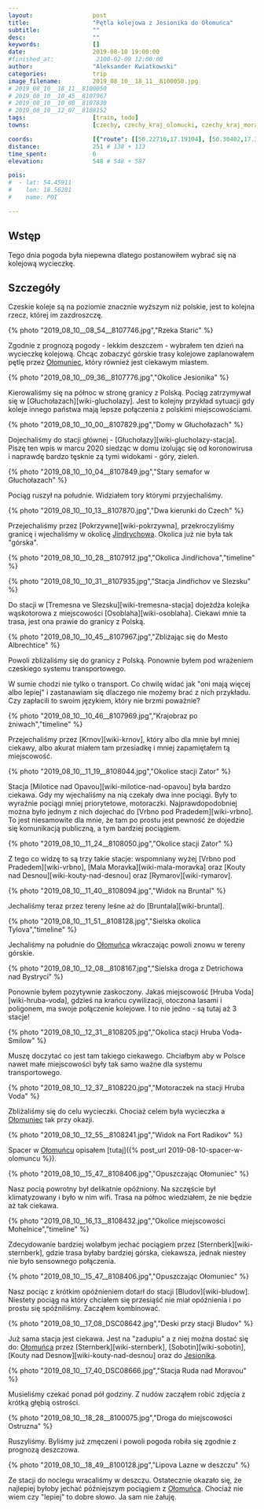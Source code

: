 ```yaml
---
layout:                 post
title:                  "Pętla kolejowa z Jesionika do Ołomuńca"
subtitle:               ""
desc:                   ""
keywords:               []
date:                   2019-08-10 19:00:00
#finished_at:            2100-02-09 12:00:00
author:                 "Aleksander Kwiatkowski"
categories:             trip
image_filename:         2019_08_10__18_11__8100050.jpg
# 2019_08_10__18_11__8100050
# 2019_08_10__10_45__8107967
# 2019_08_10__10_00__8107830
# 2019_08_10__12_07__8108152
tags:                   [train, todo]
towns:                  [czechy, czechy_kraj_olomucki, czechy_kraj_morawsko_slaski]

coords:                 [{"route": [[50.22710,17.19104], [50.30402,17.32237], [50.31871,17.39343], [50.24587,17.54587], [50.08962,17.68285], [49.98201,17.46793], [49.81283,17.39515], [49.73734,17.44219], [49.66961,17.43807], [49.59356,17.35567], [49.59801,17.27602], [49.65850,17.24443], [49.76684,16.94849], [49.87670,16.88257], [49.96402,16.86987], [50.06792,16.92995], [50.11253,17.00376], [50.18744,17.05269], [50.22391,17.10504], [50.22699,17.19173]], "type": "train"}]
distance:               251 # 138 + 113
time_spent:             6
elevation:              548 # 548 + 587

pois:
#  - lat: 54.45911
#    lon: 18.56281
#    name: POI

---
```


[wiki-olomuniec]: https://pl.wikipedia.org/wiki/O%C5%82omuniec
[wiki-jesionik]: https://pl.wikipedia.org/wiki/Jesionik

## Wstęp

Tego dnia pogoda była niepewna dlatego postanowiłem wybrać się na kolejową
wycieczkę.

## Szczegóły

Czeskie koleje są na poziomie znacznie wyższym niż polskie, jest to kolejna rzecz,
której im zazdroszczę.

{% photo "2019_08_10__08_54__8107746.jpg","Rzeka Staric" %}

Zgodnie z prognozą pogody - lekkim deszczem - wybrałem ten dzień na wycieczkę
kolejową. Chcąc zobaczyć górskie trasy kolejowe zaplanowałem pętlę przez
[Ołomuniec][wiki-olomuniec], który również jest ciekawym miastem.

{% photo "2019_08_10__09_36__8107776.jpg","Okolice Jesionika" %}

[wiki-olomuniec]: https://pl.wikipedia.org/wiki/O%C5%82omuniec

Kierowaliśmy się na północ w stronę granicy z Polską. Pociąg zatrzymywał się
w [Głuchołazach][wiki-glucholazy]. Jest to kolejny przykład sytuacji gdy koleje
innego państwa mają lepsze połączenia z polskimi miejscowościami.

{% photo "2019_08_10__10_00__8107829.jpg","Domy w Głuchołazach" %}

Dojechaliśmy do stacji głównej - [Głuchołazy][wiki-glucholazy-stacja].
Piszę ten wpis w marcu 2020 siedząc w domu izolując się od
koronowirusa i naprawdę bardzo tęsknie zą tymi widokami - góry, zieleń.

{% photo "2019_08_10__10_04__8107849.jpg","Stary semafor w Głuchołazach" %}

Pociąg ruszył na południe. Widziałem tory którymi przyjechaliśmy.

{% photo "2019_08_10__10_13__8107870.jpg","Dwa kierunki do Czech" %}

Przejechaliśmy przez [Pokrzywne][wiki-pokrzywna], przekroczyliśmy granicę i
wjechaliśmy w okolicę [Jindrychowa][wiki-jindrichow]. Okolica już nie była
tak "górska".

{% photo "2019_08_10__10_28__8107912.jpg","Okolica Jindřichova","timeline" %}

[wiki-jindrichow]: https://pl.wikipedia.org/wiki/Jind%C5%99ichov_(powiat_Brunt%C3%A1l)

{% photo "2019_08_10__10_31__8107935.jpg","Stacja Jindřichov ve Slezsku" %}

Do stacji w [Tremesna ve Slezsku][wiki-tremesna-stacja] dojeżdża kolejka wąskotorowa z
miejscowości [Osoblaha][wiki-osoblaha]. Ciekawi mnie ta trasa, jest ona
prawie do granicy z Polską.

{% photo "2019_08_10__10_45__8107967.jpg","Zbliżając się do Mesto Albrechtice" %}

Powoli zbliżaliśmy się do granicy z Polską. Ponownie byłem pod wrażeniem
czeskiego systemu transportowego.

W sumie chodzi nie tylko o transport. Co chwilę widać jak "oni mają więcej
albo lepiej" i zastanawiam się dlaczego nie możemy brać z nich przykładu.
Czy zapłacili to swoim językiem, który nie brzmi poważnie?

{% photo "2019_08_10__10_46__8107969.jpg","Krajobraz po żniwach","timeline" %}

Przejechaliśmy przez [Krnov][wiki-krnov], który albo dla mnie był mniej ciekawy,
albo akurat miałem tam przesiadkę i mniej zapamiętałem tą miejscowość.

{% photo "2019_08_10__11_19__8108044.jpg","Okolice stacji Zator" %}

Stacja [Milotice nad Opavou][wiki-milotice-nad-opavou] była bardzo
ciekawa. Gdy my wjechaliśmy na nią czekały dwa inne pociągi.
Były to wyraźnie pociągi mniej priorytetowe, motoraczki. Najprawdopodobniej
można było jednym z nich dojechać do [Vrbno pod Pradedem][wiki-vrbno].
To jest niesamowite dla mnie, że tam po prostu jest pewność że dojedzie
się komunikacją publiczną, a tym bardziej pociągiem.

{% photo "2019_08_10__11_24__8108050.jpg","Okolice stacji Zator" %}

Z tego co widzę to są trzy takie stacje: wspomniany wyżej
[Vrbno pod Pradedem][wiki-vrbno], [Mala Moravka][wiki-mala-moravka]
oraz [Kouty nad Desnou][wiki-kouty-nad-desnou]
oraz [Rymarov][wiki-rymarov].

{% photo "2019_08_10__11_40__8108094.jpg","Widok na Bruntal" %}

Jechaliśmy teraz przez tereny leśne aż do [Bruntala][wiki-bruntal].

{% photo "2019_08_10__11_51__8108128.jpg","Sielska okolica Tylova","timeline" %}

Jechaliśmy na południe do [Ołomuńca][wiki-olomuniec] wkraczając powoli
znowu w tereny górskie.

{% photo "2019_08_10__12_08__8108167.jpg","Sielska droga z Detrichowa nad Bystryci" %}

Ponownie byłem pozytywnie zaskoczony. Jakaś miejscowość [Hruba Voda][wiki-hruba-voda],
gdzieś na krańcu cywilizacji, otoczona lasami i poligonem, ma swoje połączenie
kolejowe. I to nie jedno - są tutaj aż 3 stacje!

{% photo "2019_08_10__12_31__8108205.jpg","Okolica stacji Hruba Voda-Smilow" %}

Muszę doczytać co jest tam takiego ciekawego. Chciałbym aby w Polsce
nawet małe miejscowości były tak samo ważne dla systemu transportowego.

{% photo "2019_08_10__12_37__8108220.jpg","Motoraczek na stacji Hruba Voda" %}

Zbliżaliśmy się do celu wycieczki. Chociaż celem była wycieczka a
[Ołomuniec][wiki-olomuniec] tak przy okazji.

{% photo "2019_08_10__12_55__8108241.jpg","Widok na Fort Radikov" %}

Spacer w [Ołomuńcu][wiki-olomuniec] opisałem
[tutaj]({% post_url 2019-08-10-spacer-w-olomuncu %}).

{% photo "2019_08_10__15_47__8108406.jpg","Opuszczając Ołomuniec" %}

Nasz pocią powrotny był delikatnie opóźniony. Na szczęście był klimatyzowany
i było w nim wifi. Trasa na północ wiedziałem, że nie będzie aż tak ciekawa.

{% photo "2019_08_10__16_13__8108432.jpg","Okolice miejscowości Mohelnice","timeline" %}

Zdecydowanie bardziej wolałbym jechać pociągiem przez [Sternberk][wiki-sternberk],
gdzie trasa byłaby bardziej górska, ciekawsza, jednak niestey nie było
sensownego połączenia.

{% photo "2019_08_10__15_47__8108406.jpg","Opuszczając Ołomuniec" %}

Nasz pociąc z krótkim opóźnieniem dotarł do stacji [Bludov][wiki-bludow].
Niestety pociąg na który chciałem się przesiąść nie miał opóźnienia i po prostu
się spóźniliśmy. Zacząłem kombinować.

{% photo "2019_08_10__17_08_DSC08642.jpg","Deski przy stacji Bludov" %}

Już sama stacja jest ciekawa. Jest na "zadupiu" a z niej można dostać się do:
[Ołomuńca][wiki-olomuniec] przez [Sternberk][wiki-sternberk],
[Sobotin][wiki-sobotin], [Kouty nad Desnow][wiki-kouty-nad-desnou]
oraz do [Jesionika][wiki-jesionik].

{% photo "2019_08_10__17_40_DSC08666.jpg","Stacja Ruda nad Moravou" %}

Musieliśmy czekać ponad pół godziny. Z nudów zacząłem robić zdjęcia
z krótką głębią ostrości.

{% photo "2019_08_10__18_28__8100075.jpg","Droga do miejscowości Ostruzna" %}

Ruszyliśmy. Byliśmy już zmęczeni i powoli pogoda robiła się zgodnie
z prognozą deszczowa.

{% photo "2019_08_10__18_49__8100128.jpg","Lipova Lazne w deszczu" %}

Ze stacji do noclegu wracaliśmy w deszczu. Ostatecznie okazało się, że najlepiej byłoby
jechać późniejszym pociągiem z [Ołomuńca][wiki-olomuniec].
Chociaż nie wiem czy "lepiej" to dobre słowo. Ja sam nie żałuję.
